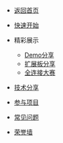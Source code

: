 <!-- _navbar.md -->

* [返回首页](https://art-pi.gitee.io/website)


* [快速开始](development/ART-Pi_开发手册.md)


* 精彩展示
  - [Demo分享](../sharing-platform/Show_demo.md)
  - [扩展板分享](../sharing-platform/Expansion_board.md)
  - [全连接大赛](../sharing-platform/Competition.md)


* [技术分享](tutorial/README.md)


* [参与项目](tutorial/share-guide.md)


* [常见问题](development/ART-Pi_常见问题解答.md)


* [荣誉墙](honor_wall/ART-Pi_荣誉墙.md)
